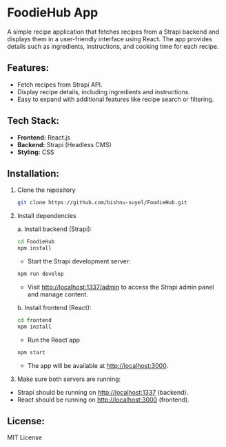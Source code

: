 # FoodieHub App

A simple recipe application that fetches recipes from a Strapi backend and displays them in a user-friendly interface using React. The app provides details such as ingredients, instructions, and cooking time for each recipe.

## Features:
- Fetch recipes from Strapi API.
- Display recipe details, including ingredients and instructions.
- Easy to expand with additional features like recipe search or filtering.

## Tech Stack:
- **Frontend:** React.js
- **Backend:** Strapi (Headless CMS)
- **Styling:** CSS

## Installation:
1. Clone the repository
    ```bash
    git clone https://github.com/bishnu-suyel/FoodieHub.git
    ```
2. Install dependencies

    a. Install backend (Strapi):
    ```bash
    cd FoodieHub
    npm install
    ```
    - Start the Strapi development server:
    ```bash
    npm run develop
    ```
    - Visit [http://localhost:1337/admin](http://localhost:1337/admin) to access the Strapi admin panel and manage content.

    b. Install frontend (React):
    ```bash
    cd frontend
    npm install
    ```

    - Run the React app
    ```bash
    npm start
    ```
    - The app will be available at [http://localhost:3000](http://localhost:3000).

3. Make sure both servers are running:

- Strapi should be running on [http://localhost:1337](http://localhost:1337) (backend).
- React should be running on [http://localhost:3000](http://localhost:3000) (frontend).

## License:
MIT License
